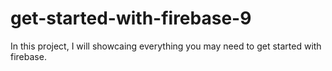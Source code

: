 # get-started-with-firebase-9
In this project, I will showcaing everything you may need to get started with firebase.
